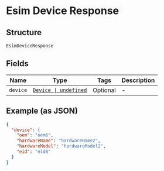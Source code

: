 
# Esim Device Response

## Structure

`EsimDeviceResponse`

## Fields

| Name | Type | Tags | Description |
|  --- | --- | --- | --- |
| `device` | [`Device \| undefined`](../../doc/models/device.md) | Optional | - |

## Example (as JSON)

```json
{
  "device": {
    "oem": "oem6",
    "hardwareName": "hardwareName2",
    "hardwareModel": "hardwareModel2",
    "eid": "eid8"
  }
}
```

